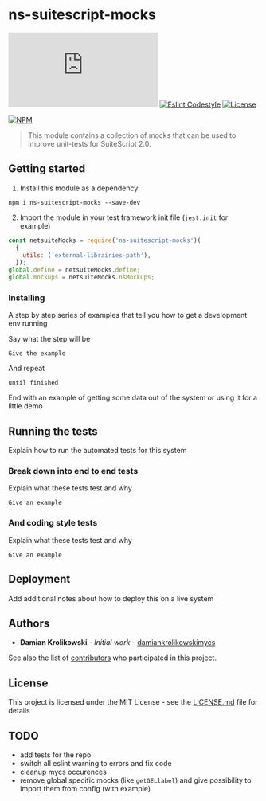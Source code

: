 # ns-suitescript-mocks

[![CircleCI branch](https://badgen.net/circleci/github/mycshq/ns-suitescript-mocks.js)](https://circleci.com/gh/mycsHQ/ns-suitescript-mocks)
[![Eslint Codestyle](https://badgen.net/badge/code%20style/airbnb-base/green)](https://github.com/airbnb/javascript)
[![License](https://badgen.net/badge/license/MIT/blue)](https://github.com/mycsHQ/ns-suitescript-mocks/blob/master/LICENSE)  

[![NPM](https://nodei.co/npm/ns-suitescript-mocks.png)](https://nodei.co/npm/ns-suitescript-mocks/)

> This module contains a collection of mocks that can be used to improve unit-tests for SuiteScript 2.0.

## Getting started

1. Install this module as a dependency:  

```shell
npm i ns-suitescript-mocks --save-dev
```

2. Import the module in your test framework init file (`jest.init` for example)

```javascript
const netsuiteMocks = require('ns-suitescript-mocks')(
  {
    utils: ('external-librairies-path'),
  });
global.define = netsuiteMocks.define;
global.mockups = netsuiteMocks.nsMockups;

```

### Installing

A step by step series of examples that tell you how to get a development env running

Say what the step will be

```
Give the example
```

And repeat

```
until finished
```

End with an example of getting some data out of the system or using it for a little demo

## Running the tests

Explain how to run the automated tests for this system

### Break down into end to end tests

Explain what these tests test and why

```
Give an example
```

### And coding style tests

Explain what these tests test and why

```
Give an example
```

## Deployment

Add additional notes about how to deploy this on a live system

## Authors

* **Damian Krolikowski** - *Initial work* - [damiankrolikowskimycs](https://github.com/damiankrolikowskimycs)

See also the list of [contributors](https://github.com/mycshq/ns-suitescript-mocks/contributors) who participated in this project.

## License

This project is licensed under the MIT License - see the [LICENSE.md](LICENSE.md) file for details

## TODO

- add tests for the repo
- switch all eslint warning to errors and fix code
- cleanup mycs occurences
- remove global specific mocks (like `getGELlabel`) and give possibility to import them from config (with example)
